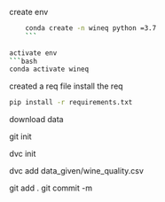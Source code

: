create env

```bash
    conda create -n wineq python =3.7
    ```
    
activate env
```bash
conda activate wineq
```
created a req file
install the req
```bash
pip install -r requirements.txt
```

download data 

git init

dvc init

dvc add data_given/wine_quality.csv

git add .
git commit -m
